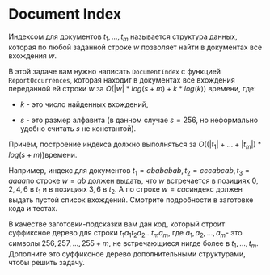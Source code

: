 # Document Index

Индексом для документов $t_1, ..., t_m$ называется структура данных, которая по любой заданной строке $w$ позволяет найти в документах все вхождения $w​$.

В этой задаче вам нужно написать `DocumentIndex` с функцией `ReportOccurrences`, которая находит в документах все вхождения переданной ей строки $w$ за $O(|w|*log(s+m) + k*log(k))$ времени, где:

- $k$ - это число найденных вхождений,

- $s$ - это размер алфавита (в данном случае $s = 256$, но неформально удобно считать $s$ не константой). 

Причём, построение индекса должно выполняться за $O((|t_1|+...+|t_m|)*log(s+m))​$ времени.

Например, индекс для документов $t_1=abababab, t_2=cccabcab, t_3=aaaa​$ по строке $w=ab​$ должен выдать, что $w​$ встречается в позициях $0,2,4,6​$ в $t_1​$ и в позициях $3,6​$ в $t_2​$. А по строке $w=cac​$ индекс должен выдать пустой список вхождений. Смотрите подробности в заготовке кода и тестах.

В качестве заготовки-подсказки вам дан код, который строит суффиксное дерево для строки $t_1 a_1 t_2 a_2 ... t_m a_m​$, где $a_1, a_2, ..., a_m​$ - это символы $256, 257, ..., 255+m​$, не встречающиеся нигде более в $t_1,...,t_m​$. Дополните это суффиксное дерево дополнительными структурами, чтобы решить задачу.
